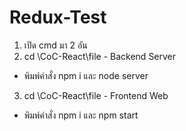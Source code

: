 # Redux-Test

1. เปิด cmd มา 2 อัน
2. cd \CoC-React\file - Backend Server 
- พิมพ์คำสั่ง npm i และ node server
3. cd \CoC-React\file - Frontend Web 
- พิมพ์คำสั่ง npm i และ npm start
